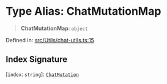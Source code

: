 # Type Alias: ChatMutationMap

> **ChatMutationMap**: `object`

Defined in: [src/Utils/chat-utils.ts:15](https://github.com/Fokusdotid/Baileys/blob/58a03b5a49cf326e1050515994499cb0bb76662f/src/Utils/chat-utils.ts#L15)

## Index Signature

\[`index`: `string`\]: [`ChatMutation`](ChatMutation.md)
